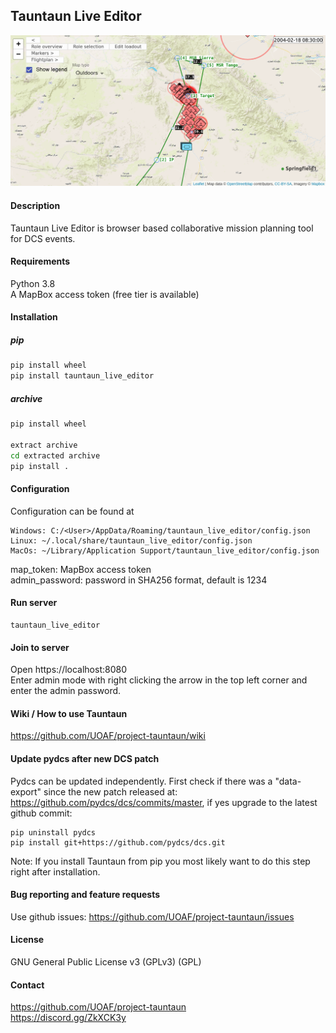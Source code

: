 ## Tauntaun Live Editor

![Screenshot](https://github.com/UOAF/project-tauntaun/raw/v0.1.0/images/screenshot.png)

#### Description
Tauntaun Live Editor is browser based collaborative mission planning tool for DCS events.

#### Requirements
Python 3.8  
A MapBox access token (free tier is available)
#### Installation
##### pip
```bash
pip install wheel
pip install tauntaun_live_editor
```
##### archive
```bash
pip install wheel

extract archive
cd extracted archive
pip install .
```

#### Configuration
Configuration can be found at
```
Windows: C:/<User>/AppData/Roaming/tauntaun_live_editor/config.json
Linux: ~/.local/share/tauntaun_live_editor/config.json
MacOs: ~/Library/Application Support/tauntaun_live_editor/config.json
```
map_token: MapBox access token  
admin_password: password in SHA256 format, default is 1234
#### Run server
```
tauntaun_live_editor
```

#### Join to server
Open https://localhost:8080  
Enter admin mode with right clicking the arrow in the top left corner and enter the admin password. 

#### Wiki / How to use Tauntaun
https://github.com/UOAF/project-tauntaun/wiki

#### Update pydcs after new DCS patch
Pydcs can be updated independently. First check if there was a "data-export" since the new patch released at: https://github.com/pydcs/dcs/commits/master, if yes upgrade to the latest github commit:

```
pip uninstall pydcs
pip install git+https://github.com/pydcs/dcs.git
```
Note: If you install Tauntaun from pip you most likely want to do this step right after installation.

#### Bug reporting and feature requests
Use github issues:
https://github.com/UOAF/project-tauntaun/issues

#### License 
GNU General Public License v3 (GPLv3) (GPL)

#### Contact
https://github.com/UOAF/project-tauntaun  
https://discord.gg/ZkXCK3y

